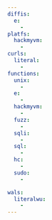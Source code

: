 ```yaml
---
diffis:
  e:
    -
platfs:
  hackmyvm:
    -
curls:
  literal:
    -
functions:
  unix:
    -
  e:
    -
  hackmyvm:
    -
  fuzz:
    -
  sqli:
    -
  sql:
    -
  hc:
    -
  sudo:
    -

wals:
  literalwu:
    -
---
```

